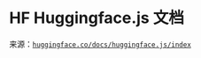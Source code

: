 # HF Huggingface.js 文档

来源：[`huggingface.co/docs/huggingface.js/index`](https://huggingface.co/docs/huggingface.js/index)
